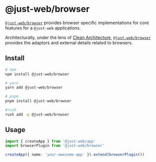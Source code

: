 # @just-web/browser

[`@just-web/browser`] provides browser specific implementations for core features for a `@just-web` applications.

Architecturally, under the lens of [Clean Architecture],
[`@just-web/browser`] provides the adaptors and external details related to browsers.

## Install

```sh
# npm
npm install @just-web/browser

# yarn
yarn add @just-web/browser

# pnpm
pnpm install @just-web/browser

#rush
rush add -p @just-web/browser
```

## Usage

```ts
import { createApp } from '@just-web/app'
import browserPlugin from '@just-web/browser'

createApp({ name: 'your-awesome-app' }).extend(browserPlugin())
```

[`@just-web/browser`]: https://github.com/justland/just-web/tree/main/plugins/browser
[Clean Architecture]: https://blog.cleancoder.com/uncle-bob/2012/08/13/the-clean-architecture.html
